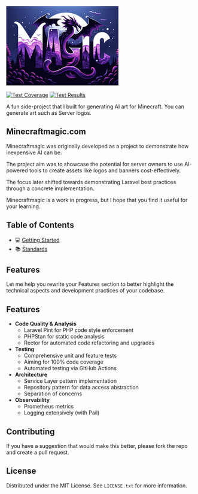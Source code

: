 <img src="public/assets/art/server_logo/end-explorer.png"/>

[![Test Coverage](https://img.shields.io/endpoint?url=https://gist.githubusercontent.com/James-buzz/63f837f639ec90f1b789af69aab0ddd0/raw/minecraftmagic-pre-alpha-cobertura-coverage.json)](https://james-buzz.github.io/minecraftmagic-pre-alpha/coverage)
[![Test Results](https://img.shields.io/endpoint?url=https://gist.githubusercontent.com/James-buzz/63f837f639ec90f1b789af69aab0ddd0/raw/minecraftmagic-pre-alpha-junit-tests.json)](https://github.com/james-buzz/minecraftmagic-pre-alpha/actions/workflows/php-run-tests.yml)

A fun side-project that I built for generating AI art for Minecraft. You can generate art such as Server logos.

## Minecraftmagic.com
Minecraftmagic was originally developed as a project to demonstrate how inexpensive AI can be. 

The project aim was to showcase the potential for server owners to use AI-powered tools to create assets like logos and banners cost-effectively. 

The focus later shifted towards demonstrating Laravel best practices through a concrete implementation.

Minecraftmagic is a work in progress, but I hope that you find it useful for your learning.

## Table of Contents
- 💻 [Getting Started](.docs/getting-started.md)
- 📚 [Standards](.docs/standards.md)

## Features
Let me help you rewrite your Features section to better highlight the technical aspects and development practices of your codebase.

## Features
- **Code Quality & Analysis**
    - Laravel Pint for PHP code style enforcement
    - PHPStan for static code analysis
    - Rector for automated code refactoring and upgrades
- **Testing**
    - Comprehensive unit and feature tests
    - Aiming for 100% code coverage
    - Automated testing via GitHub Actions
- **Architecture**
    - Service Layer pattern implementation
    - Repository pattern for data access abstraction
    - Separation of concerns
- **Observability**
    - Prometheus metrics
    - Logging extensively (with Pail)

## Contributing

If you have a suggestion that would make this better, please fork the repo and create a pull request.

## License

Distributed under the MIT License. See `LICENSE.txt` for more information.
